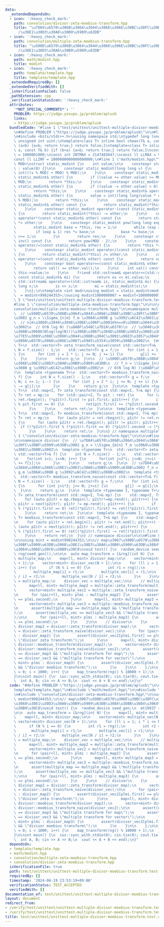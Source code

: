 ```yaml
---
data:
  _extendedDependsOn:
  - icon: ':heavy_check_mark:'
    path: convolution/divisor-zeta-moebius-transform.hpp
    title: "\u7D04\u6570\u306B\u3064\u3044\u3066\u306E\u30BC\u30FC\u30BF\u5909\u63DB\
      /\u30E1\u30D3\u30A6\u30B9\u5909\u63DB"
  - icon: ':heavy_check_mark:'
    path: convolution/multiple-zeta-moebius-transform.hpp
    title: "\u500D\u6570\u306B\u3064\u3044\u3066\u306E\u30BC\u30FC\u30BF\u5909\u63DB\
      /\u30E1\u30D3\u30A6\u30B9\u5909\u63DB"
  - icon: ':heavy_check_mark:'
    path: math/modint.hpp
    title: modint
  - icon: ':heavy_check_mark:'
    path: template/template.hpp
    title: template/template.hpp
  _extendedRequiredBy: []
  _extendedVerifiedWith: []
  _isVerificationFailed: false
  _pathExtension: cpp
  _verificationStatusIcon: ':heavy_check_mark:'
  attributes:
    '*NOT_SPECIAL_COMMENTS*': ''
    PROBLEM: https://judge.yosupo.jp/problem/aplusb
    links:
    - https://judge.yosupo.jp/problem/aplusb
  bundledCode: "#line 1 \"test/unittest/unittest-multiple-divisor-moebius-transform.test.cpp\"\
    \n#define PROBLEM \"https://judge.yosupo.jp/problem/aplusb\"\n\n#line 1 \"template/template.hpp\"\
    \n#include <bits/stdc++.h>\nusing namespace std;\ntypedef long long ll;\ntypedef\
    \ unsigned int uint;\ntemplate<class T> inline bool chmax(T& a, const T& b) {if\
    \ (a<b) {a=b; return true;} return false;}\ntemplate<class T> inline bool chmin(T&\
    \ a, const T& b) {if (b<a) {a=b; return true;} return false;}\nconst int INTINF\
    \ = 1000001000;\nconst int INTMAX = 2147483647;\nconst ll LLMAX = 9223372036854775807;\n\
    const ll LLINF = 1000000000000000000;\n#line 1 \"math/modint.hpp\"\n\n\n\ntemplate<int\
    \ MOD>\nstruct static_modint {\n    int value;\n\n    constexpr static_modint()\
    \ : value(0) {}\n\n    constexpr static_modint(long long v) {\n        value =\
    \ int(((v % MOD) + MOD) % MOD);\n    }\n\n    constexpr static_modint& operator+=(const\
    \ static_modint& other) {\n        if ((value += other.value) >= MOD) value -=\
    \ MOD;\n        return *this;\n    }\n\n    constexpr static_modint& operator-=(const\
    \ static_modint& other) {\n        if ((value -= other.value) < 0) value += MOD;\n\
    \        return *this;\n    }\n\n    constexpr static_modint& operator*=(const\
    \ static_modint& other) {\n        value = int((long long)value * other.value\
    \ % MOD);\n        return *this;\n    }\n\n    constexpr static_modint operator+(const\
    \ static_modint& other) const {\n        return static_modint(*this) += other;\n\
    \    }\n\n    constexpr static_modint operator-(const static_modint& other) const\
    \ {\n        return static_modint(*this) -= other;\n    }\n\n    constexpr static_modint\
    \ operator*(const static_modint& other) const {\n        return static_modint(*this)\
    \ *= other;\n    }\n\n    constexpr static_modint pow(long long exp) const {\n\
    \        static_modint base = *this, res = 1;\n        while (exp > 0) {\n   \
    \         if (exp & 1) res *= base;\n            base *= base;\n            exp\
    \ >>= 1;\n        }\n        return res;\n    }\n\n    constexpr static_modint\
    \ inv() const {\n        return pow(MOD - 2);\n    }\n\n    constexpr static_modint&\
    \ operator/=(const static_modint& other) {\n        return *this *= other.inv();\n\
    \    }\n\n    constexpr static_modint operator/(const static_modint& other) const\
    \ {\n        return static_modint(*this) /= other;\n    }\n\n    constexpr bool\
    \ operator!=(const static_modint& other) const {\n        return val() != other.val();\n\
    \    }\n\n    constexpr bool operator==(const static_modint& other) const {\n\
    \        return val() == other.val();\n    }\n\n    int val() const {\n      return\
    \ this->value;\n    }\n\n    friend std::ostream& operator<<(std::ostream& os,\
    \ const static_modint& mi) {\n        return os << mi.value;\n    }\n\n    friend\
    \ std::istream& operator>>(std::istream& is, static_modint& mi) {\n        long\
    \ long x;\n        is >> x;\n        mi = static_modint(x);\n        return is;\n\
    \    }\n};\n\ntemplate <int mod>\nusing modint = static_modint<mod>;\nusing modint998244353\
    \  = modint<998244353>;\nusing modint1000000007 = modint<1000000007>;\n\n\n#line\
    \ 5 \"test/unittest/unittest-multiple-divisor-moebius-transform.test.cpp\"\n\n\
    #line 1 \"convolution/multiple-zeta-moebius-transform.hpp\"\n\n\n\n#line 5 \"\
    convolution/multiple-zeta-moebius-transform.hpp\"\n\nnamespace multiple {\n\n\
    \  // \u500D\u6570\u306B\u3064\u3044\u3066\u306E\u30BC\u30FC\u30BF\u5909\u63DB\
    \u3002 g_n = \\Sigma_{n|m} f_m \u306A\u308B g \u3092\u6C42\u3081\u308B\u3002\n\
    \  // n|m\u3068\u3044\u3046\u306E\u306F\u3001m%n==0\u3068\u3044\u3046\u610F\u5473\
    \u3002\n  // O(N log N) (\u8ABF\u548C\u7D1A\u6570)\n  // \u3046\u307E\u304F\u3084\
    \u308B\u3068O(Nlog(log(N)))\u306B\u3067\u304D\u308B\u3053\u3068\u304C\u3088\u304F\
    \u77E5\u3089\u308C\u3066\u3044\u308B\u304C\u3001\u96E3\u3057\u3044\u3057log\u306F\
    \u5B9A\u6570\u306A\u306E\u3067\u59A5\u5354\u3059\u308B\u3002\n  template <typename\
    \ T>\n  std::vector<T> zeta_transform_naive(const std::vector<T>& f) {\n    int\
    \ N = f.size() - 1;\n    std::vector<T> g = f;\n    for (int i = 1; i <= N; i++)\
    \ {\n      for (int j = 2 * i; j <= N; j += i) {\n        g[i] += f[j];\n    \
    \  }\n    }\n\n    return g;\n  }\n\n  // \u500D\u6570\u306B\u3064\u3044\u3066\
    \u306E\u30E1\u30D3\u30A6\u30B9\u5909\u63DB\n  // f_n = \\Sigma_{n|m} g_m \u306A\
    \u308B g \u3092\u6C42\u3081\u308B\u3002\n  // O(N log N) (\u8ABF\u548C\u7D1A\u6570\
    )\n  template <typename T>\n  std::vector<T> moebius_transform_naive(const std::vector<T>&\
    \ f) {\n    int N = f.size() - 1;\n    std::vector<T> g = f;\n    for (int i =\
    \ N; i >= 1; i--) {\n      for (int j = 2 * i; j <= N; j += i) {\n        g[i]\
    \ -= g[j];\n      }\n    }\n    return g;\n  }\n\n\n  template <typename I, typename\
    \ T>\n  std::map<I, T> zeta_transform(const std::map<I, T>& mp) {\n    std::map<I,\
    \ T> ret = mp;\n    for (std::pair<I, T> pit : ret) {\n      for (auto p2itr =\
    \ ret.rbegin(); (*p2itr).first != pit.first; p2itr++) {\n        if ((*p2itr).first\
    \ % pit.first == 0) {\n          ret[pit.first] += (*p2itr).second;\n        }\n\
    \      }\n    }\n\n    return ret;\n  }\n\n\n  template <typename I, typename\
    \ T>\n  std::map<I, T> moebius_transform(const std::map<I, T>& mp) {\n    std::map<I,\
    \ T> ret = mp;\n    for (auto p1itr = ret.rbegin(); p1itr != ret.rend(); p1itr++)\
    \ {\n      for (auto p2itr = ret.rbegin(); p2itr != p1itr; p2itr++) {\n      \
    \  if ((*p2itr).first % (*p1itr).first == 0) (*p1itr).second -= (*p2itr).second;\n\
    \      }\n    }\n\n    return ret;\n  }\n\n} // namespace multiple\n\n\n#line\
    \ 1 \"convolution/divisor-zeta-moebius-transform.hpp\"\n\n\n\n#line 5 \"convolution/divisor-zeta-moebius-transform.hpp\"\
    \n\nnamespace divisor {\n  // \u7D04\u6570\u306B\u3064\u3044\u3066\u306E\u30BC\
    \u30FC\u30BF\u5909\u63DB\u3002 g_n = \\Sigma_{m|n} f_m \u306A\u308B g \u3092\u6C42\
    \u3081\u308B\u3002\n  template <typename T>\n  std::vector<T> zeta_transform_naive(const\
    \ std::vector<T>& f) {\n    int N = f.size() - 1;\n    std::vector<T> g = f;\n\
    \n    for(int i=1; i<=N; i++) {\n      for(int j=2*i; j<=N; j+=i) {\n        g[j]\
    \ += f[i];\n      }\n    }\n\n    return g;\n  }\n\n  // \u7D04\u6570\u306B\u3064\
    \u3044\u3066\u306E\u30E1\u30D3\u30A6\u30B9\u5909\u63DB\u3002 f_n = \\Sigma_{m|n}\
    \ g_m \u306A\u308B g \u3092\u6C42\u3081\u308B\u3002\n  template <typename T>\n\
    \  std::vector<T> moebius_transform_naive(const std::vector<T>& f) {\n    int\
    \ N = f.size() - 1;\n    std::vector<T> g = f;\n\n    for (int i=1; i<=N; i++)\
    \ {\n      for (int j=i*2; j<= N; j+=i) {\n        g[j] -= g[i];\n      }\n  \
    \  }\n\n    return g;\n  }\n\n  template <typename I, typename T>\n  std::map<I,\
    \ T> zeta_transform(const std::map<I, T>& mp) {\n    std::map<I, T> ret = mp;\n\
    \    for (auto p2itr = mp.rbegin(); p2itr!=mp.rend(); p2itr++) {\n      for (auto\
    \ p1itr = next(p2itr); p1itr != mp.rend(); p1itr++) {\n        if ((*p2itr).first\
    \ % (*p1itr).first == 0) ret[(*p2itr).first] += ret[(*p1itr).first];\n      }\n\
    \    }\n\n    return ret;\n  }\n\n\n  template <typename I, typename T>\n  std::map<I,\
    \ T> moebius_transform(const std::map<I, T>& mp) {\n    std::map<I, T> ret = mp;\n\
    \n    for (auto p1itr = ret.begin(); p1itr != ret.end(); p1itr++) {\n      for\
    \ (auto p2itr = next(p1itr); p2itr != ret.end(); p2itr++) {\n        if ( (*p2itr).first\
    \ % (*p1itr).first == 0) ret[(*p2itr).first] -= ret[(*p1itr).first];\n      }\n\
    \    }\n\n    return ret;\n  }\n} // namespace divisor\n\n\n#line 8 \"test/unittest/unittest-multiple-divisor-moebius-transform.test.cpp\"\
    \n\nusing mint = modint998244353;\n\n// map\u3067\u500D\u6570\u306E\u30BC\u30FC\
    \u30BF\u5909\u63DB\u3068\u30E1\u30D3\u30A6\u30B9\u5909\u63DB\u3084\u308B\u3084\
    \u3064\u306E\u30C6\u30B9\u30C8\nvoid test() {\n  random_device seed_gen;\n  mt19937\
    \ rng(seed_gen());\n\n\n  auto map_transform = [&rng](int N) {\n    map<ll, mint>\
    \ multiple_map;\n    map<ll, mint> divisor_map;\n\n    vector<mint> multiple_vec(N\
    \ + 1);\n    vector<mint> divisor_vec(N + 1);\n\n    for (ll i = 1; i * i <= N;\
    \ i++) {\n      if (N % i == 0) {\n        int r1 = rng();\n        int r2 = rng();\n\
    \        multiple_map[i] = r1;\n        multiple_vec[i] = r1;\n\n        multiple_map[N\
    \ / i] = r2;\n        multiple_vec[N / i] = r2;\n      }\n    }\n\n    divisor_map\
    \ = multiple_map;\n    divisor_vec = multiple_vec;\n\n    // multiple\n    {\n\
    \      map<ll, mint> multiple_map2 = multiple::zeta_transform(multiple_map);\n\
    \      vector<mint> multiple_vec2 = multiple::zeta_transform_naive(multiple_vec);\n\
    \n      for (pair<ll, mint> plmi : multiple_map2) {\n        assert(multiple_vec2[plmi.first]\
    \ == plmi.second);\n      }\n\n      map<ll, mint> multiple_map3 = multiple::moebius_transform(multiple_map2);\n\
    \      vector<mint> multiple_vec3 = multiple::moebius_transform_naive(multiple_vec2);\n\
    \n      assert(multiple_map == multiple_map3 && \"multiple transform for map\"\
    );\n      assert(multiple_vec == multiple_vec3 && \"multiple transform for vector\"\
    );\n\n      for (pair<ll, mint> plmi : multiple_map3) {\n        assert(multiple_vec3[plmi.first]\
    \ == plmi.second);\n      }\n    }\n\n    // divisor\n    {\n      map<ll, mint>\
    \ divisor_map2 = divisor::zeta_transform(divisor_map);\n      vector<mint> divisor_vec2\
    \ = divisor::zeta_transform_naive(divisor_vec);\n\n      for (pair<ll, mint> plmi\
    \ : divisor_map2) {\n        assert(divisor_vec2[plmi.first] == plmi.second &&\
    \ \"divisor zeta transform\");\n      }\n\n      map<ll, mint> divisor_map3 =\
    \ divisor::moebius_transform(divisor_map2);\n      vector<mint> divisor_vec3 =\
    \ divisor::moebius_transform_naive(divisor_vec2);\n\n      assert(divisor_map\
    \ == divisor_map3 && \"multiple transform for map\");\n      assert(divisor_vec\
    \ == divisor_vec3 && \"multiple transform for vector\");\n\n      for (pair<ll,\
    \ mint> plmi : divisor_map3) {\n        assert(divisor_vec3[plmi.first] == plmi.second\
    \ && \"divisor moebius transform\");\n      }\n    }\n\n    };\n\n  for (int i\
    \ = 0; i < 1000; i++) {\n    map_transform(rng() % 10000 + 1);\n  }\n  return;\n\
    }\n\nint main() {\n  ios::sync_with_stdio(0); cin.tie(0); cout.tie(0);\n  test();\n\
    \  int A, B; cin >> A >> B;\n  cout << A + B << endl;\n}\n"
  code: "#define PROBLEM \"https://judge.yosupo.jp/problem/aplusb\"\n\n#include \"\
    template/template.hpp\"\n#include \"math/modint.hpp\"\n\n#include \"convolution/multiple-zeta-moebius-transform.hpp\"\
    \n#include \"convolution/divisor-zeta-moebius-transform.hpp\"\n\nusing mint =\
    \ modint998244353;\n\n// map\u3067\u500D\u6570\u306E\u30BC\u30FC\u30BF\u5909\u63DB\
    \u3068\u30E1\u30D3\u30A6\u30B9\u5909\u63DB\u3084\u308B\u3084\u3064\u306E\u30C6\
    \u30B9\u30C8\nvoid test() {\n  random_device seed_gen;\n  mt19937 rng(seed_gen());\n\
    \n\n  auto map_transform = [&rng](int N) {\n    map<ll, mint> multiple_map;\n\
    \    map<ll, mint> divisor_map;\n\n    vector<mint> multiple_vec(N + 1);\n   \
    \ vector<mint> divisor_vec(N + 1);\n\n    for (ll i = 1; i * i <= N; i++) {\n\
    \      if (N % i == 0) {\n        int r1 = rng();\n        int r2 = rng();\n \
    \       multiple_map[i] = r1;\n        multiple_vec[i] = r1;\n\n        multiple_map[N\
    \ / i] = r2;\n        multiple_vec[N / i] = r2;\n      }\n    }\n\n    divisor_map\
    \ = multiple_map;\n    divisor_vec = multiple_vec;\n\n    // multiple\n    {\n\
    \      map<ll, mint> multiple_map2 = multiple::zeta_transform(multiple_map);\n\
    \      vector<mint> multiple_vec2 = multiple::zeta_transform_naive(multiple_vec);\n\
    \n      for (pair<ll, mint> plmi : multiple_map2) {\n        assert(multiple_vec2[plmi.first]\
    \ == plmi.second);\n      }\n\n      map<ll, mint> multiple_map3 = multiple::moebius_transform(multiple_map2);\n\
    \      vector<mint> multiple_vec3 = multiple::moebius_transform_naive(multiple_vec2);\n\
    \n      assert(multiple_map == multiple_map3 && \"multiple transform for map\"\
    );\n      assert(multiple_vec == multiple_vec3 && \"multiple transform for vector\"\
    );\n\n      for (pair<ll, mint> plmi : multiple_map3) {\n        assert(multiple_vec3[plmi.first]\
    \ == plmi.second);\n      }\n    }\n\n    // divisor\n    {\n      map<ll, mint>\
    \ divisor_map2 = divisor::zeta_transform(divisor_map);\n      vector<mint> divisor_vec2\
    \ = divisor::zeta_transform_naive(divisor_vec);\n\n      for (pair<ll, mint> plmi\
    \ : divisor_map2) {\n        assert(divisor_vec2[plmi.first] == plmi.second &&\
    \ \"divisor zeta transform\");\n      }\n\n      map<ll, mint> divisor_map3 =\
    \ divisor::moebius_transform(divisor_map2);\n      vector<mint> divisor_vec3 =\
    \ divisor::moebius_transform_naive(divisor_vec2);\n\n      assert(divisor_map\
    \ == divisor_map3 && \"multiple transform for map\");\n      assert(divisor_vec\
    \ == divisor_vec3 && \"multiple transform for vector\");\n\n      for (pair<ll,\
    \ mint> plmi : divisor_map3) {\n        assert(divisor_vec3[plmi.first] == plmi.second\
    \ && \"divisor moebius transform\");\n      }\n    }\n\n    };\n\n  for (int i\
    \ = 0; i < 1000; i++) {\n    map_transform(rng() % 10000 + 1);\n  }\n  return;\n\
    }\n\nint main() {\n  ios::sync_with_stdio(0); cin.tie(0); cout.tie(0);\n  test();\n\
    \  int A, B; cin >> A >> B;\n  cout << A + B << endl;\n}"
  dependsOn:
  - template/template.hpp
  - math/modint.hpp
  - convolution/multiple-zeta-moebius-transform.hpp
  - convolution/divisor-zeta-moebius-transform.hpp
  isVerificationFile: true
  path: test/unittest/unittest-multiple-divisor-moebius-transform.test.cpp
  requiredBy: []
  timestamp: '2024-06-19 23:53:19+09:00'
  verificationStatus: TEST_ACCEPTED
  verifiedWith: []
documentation_of: test/unittest/unittest-multiple-divisor-moebius-transform.test.cpp
layout: document
redirect_from:
- /verify/test/unittest/unittest-multiple-divisor-moebius-transform.test.cpp
- /verify/test/unittest/unittest-multiple-divisor-moebius-transform.test.cpp.html
title: test/unittest/unittest-multiple-divisor-moebius-transform.test.cpp
---
```

